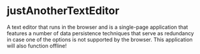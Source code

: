 # justAnotherTextEditor
A text editor that runs in the browser and is a single-page application that features a number of data persistence techniques that serve as redundancy in case one of the options is not supported by the browser. This application will also function offline!
